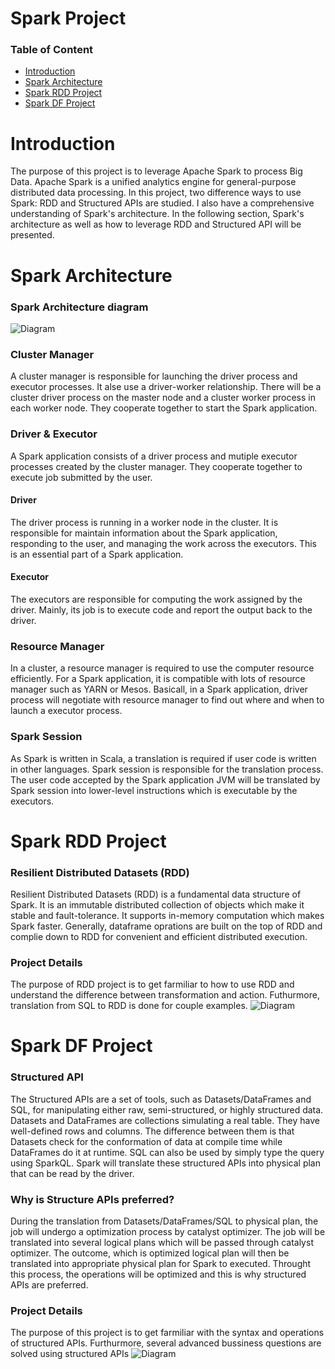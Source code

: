 # Spark Project
### Table of Content
* [Introduction](#introduction)
* [Spark Architecture](#spark-architecture)
* [Spark RDD Project](#spark-rdd-project)
* [Spark DF Project](#spark-df-project)

# Introduction
The purpose of this project is to leverage Apache Spark to process Big Data. Apache Spark is a unified analytics engine for general-purpose distributed data processing. In this project, two difference ways to use Spark: RDD and  Structured APIs are studied. I also have a comprehensive understanding of Spark's architecture. In the following section, Spark's architecture as well as how to leverage RDD and Structured API will be presented.

# Spark Architecture
### Spark Architecture diagram
![Diagram](./assets/SparkArchitecture.png)
### Cluster Manager
A cluster manager is responsible for launching the driver process and executor processes. It alse use a driver-worker relationship. There will be a cluster driver process on the master node and a cluster worker process in each worker node. They cooperate together to start the Spark application. 
### Driver & Executor
A Spark application consists of a driver process and mutiple executor processes created by the cluster manager. They cooperate together to execute job submitted by the user. 
#### Driver
The driver process is running in a worker node in the cluster. It is responsible for maintain information about the Spark application, responding to the user, and managing the work across the executors. This is an essential part of a Spark application.
#### Executor
The executors are responsible for computing the work assigned by the driver. Mainly, its job is to execute code and report the output back to the driver. 
### Resource Manager
In a cluster, a resource manager is required to use the computer resource efficiently. For a Spark application, it is compatible with lots of resource manager such as YARN or Mesos. Basicall, in a Spark application, driver process will negotiate with resource manager to find out where and when to launch a executor process. 
### Spark Session
As Spark is written in Scala, a translation is required if user code is written in other languages. Spark session is responsible for the translation process. The user code accepted by the Spark application JVM will be translated by Spark session into lower-level instructions which is executable by the executors.

# Spark RDD Project
### Resilient Distributed Datasets (RDD)
Resilient Distributed Datasets (RDD) is a fundamental data structure of Spark. It is an immutable distributed collection of objects which make it stable and fault-tolerance. It supports in-memory computation which makes Spark faster. Generally, dataframe oprations are built on the top of RDD and complie down to RDD for convenient and efficient distributed execution.
### Project Details
The purpose of RDD project is to get farmiliar to how to use RDD and understand the difference between transformation and action. Futhurmore, translation from SQL to RDD is done for couple examples.
![Diagram](./assets/spark-RDD.png)
# Spark DF Project
### Structured API
The Structured APIs are a set of tools, such as Datasets/DataFrames and SQL, for manipulating either raw, semi-structured, or highly structured data. Datasets and DataFrames are collections simulating a real table. They have well-defined rows and columns. The difference between them is that Datasets check for the conformation of data at compile time while DataFrames do it at runtime. SQL can also be used by simply type the query using SparkQL. Spark will translate these structured APIs into physical plan that can be read by the driver.
### Why is Structure APIs preferred?
During the translation from Datasets/DataFrames/SQL to physical plan, the job will undergo a  optimization process by catalyst optimizer. The job will be translated into several logical plans which will be passed through catalyst optimizer. The outcome, which is optimized logical plan will then be translated into appropriate physical plan for Spark to executed. Throught this process, the operations will be optimized and this is why structured APIs are preferred.
### Project Details
The purpose of this project is to get farmiliar with the syntax and operations of structured APIs. Furthurmore, several advanced bussiness questions are solved using structured APIs
![Diagram](./assets/spark-DF.png)
